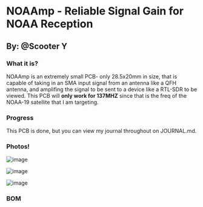 # NOAAmp - Reliable Signal Gain for NOAA Reception
## By: @Scooter Y
### What it is?
NOAAmp is an extremely small PCB- only 28.5x20mm in size, that is capable of taking in an SMA input signal from an antenna like a QFH antenna, and amplifing the signal to be sent to a device like a RTL-SDR to be viewed. This PCB will **only work for 137MHZ** since that is the freq of the NOAA-19 satellite that I am targeting. 

### Progress
This PCB is done, but you can view my journal throughout on JOURNAL.md.

### Photos!
![image](https://github.com/user-attachments/assets/80d4084e-bf28-4b68-84c4-2cd6279873b2)

![image](https://github.com/user-attachments/assets/ffee0d81-1b0a-40e3-9a6b-1047efa85b72)

![image](https://github.com/user-attachments/assets/c382fef4-2d04-46c9-b831-3550ee46f3ff)

### BOM
